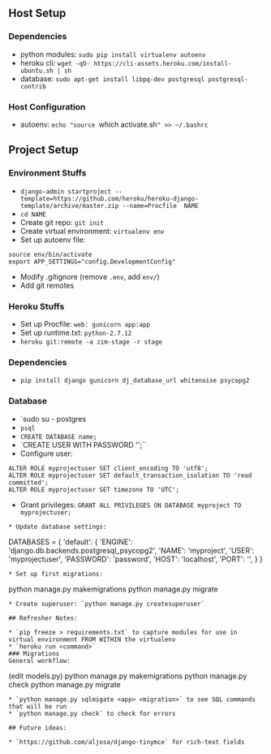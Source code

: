 ## Host Setup

### Dependencies
* python modules: `sudo pip install virtualenv autoenv`
* heroku cli: `wget -qO- https://cli-assets.heroku.com/install-ubuntu.sh | sh`
* database: `sudo apt-get install libpq-dev postgresql postgresql-contrib`

### Host Configuration
* autoenv: `echo "source `which activate.sh`" >> ~/.bashrc`

## Project Setup

### Environment Stuffs
* `django-admin startproject --template=https://github.com/heroku/heroku-django-template/archive/master.zip --name=Procfile  NAME`
* `cd NAME`
* Create git repo: `git init`
* Create virtual environment: `virtualenv env`
* Set up autoenv file:
```
source env/bin/activate
export APP_SETTINGS="config.DevelopmentConfig"
```
* Modify .gitignore (remove `.env`, add `env/`)
* Add git remotes

### Heroku Stuffs

* Set up Procfile: `web: gunicorn app:app`
* Set up runtime.txt: `python-2.7.12`
* `heroku git:remote -a zim-stage -r stage`

### Dependencies

* `pip install django gunicorn dj_database_url whitenoise psycopg2`

### Database

* `sudo su - postgres
* `psql`
* `CREATE DATABASE name;`
* `CREATE USER <name> WITH PASSWORD '<password>';``
* Configure user:
```
ALTER ROLE myprojectuser SET client_encoding TO 'utf8';
ALTER ROLE myprojectuser SET default_transaction_isolation TO 'read committed';
ALTER ROLE myprojectuser SET timezone TO 'UTC';
```

* Grant privileges: `GRANT ALL PRIVILEGES ON DATABASE myproject TO myprojectuser;`
```
* Update database settings:
```
DATABASES = {
    'default': {
        'ENGINE': 'django.db.backends.postgresql_psycopg2',
        'NAME': 'myproject',
        'USER': 'myprojectuser',
        'PASSWORD': 'password',
        'HOST': 'localhost',
        'PORT': '',
    }
}
```
* Set up first migrations:
```
python manage.py makemigrations
python manage.py migrate
```
* Create superuser: `python manage.py createsuperuser`

## Refresher Notes:

* `pip freeze > requirements.txt` to capture modules for use in virtual environment FROM WITHIN the virtualenv
* `heroku run <command>`
### Migrations
General workflow:
```
(edit models.py)
python manage.py makemigrations <app>
python manage.py check
python manage.py migrate
```
* `python manage.py sqlmigate <app> <migration>` to see SQL commands that will be run
* `python manage.py check` to check for errors

## Future ideas:

* `https://github.com/aljosa/django-tinymce` for rich-text fields
